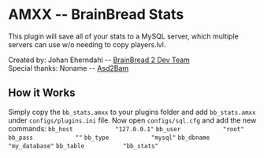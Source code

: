 AMXX -- BrainBread Stats
=====================

This plugin will save all of your stats to a MySQL server, which multiple servers can use w/o needing to copy players.lvl.

Created by: Johan Eherndahl -- [BrainBread 2 Dev Team](http://bb.brainbread2.eu/)  
Special thanks: Noname -- [Asd2Bam](http://asd2bam.org/)  

How it Works
-----------

Simply copy the `bb_stats.amxx` to your plugins folder and add `bb_stats.amxx` under `configs/plugins.ini` file.
Now open `configs/sql.cfg` and add the new commands:
`bb_host			"127.0.0.1"`
`bb_user			"root"`
`bb_pass			""`
`bb_type			"mysql"`
`bb_dbname			"my_database"`
`bb_table			"bb_stats"`
